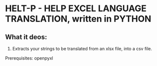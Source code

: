 # HELT-P - HELP EXCEL LANGUAGE TRANSLATION, written in PYTHON

## What it deos:
1. Extracts your strings to be translated from an xlsx file, into a csv file.


Prerequisites:
   openpyxl
